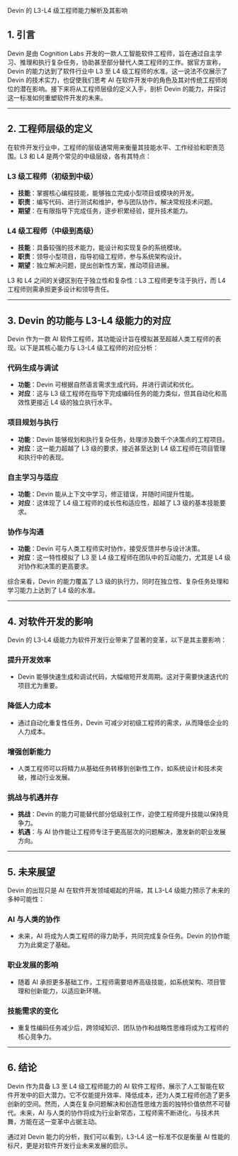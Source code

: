 Devin 的 L3-L4 级工程师能力解析及其影响

## 1. 引言

Devin 是由 Cognition Labs 开发的一款人工智能软件工程师，旨在通过自主学习、推理和执行复杂任务，协助甚至部分替代人类工程师的工作。据官方宣称，Devin 的能力达到了软件行业中 L3 至 L4 级工程师的水准。这一说法不仅展示了 Devin 的技术实力，也促使我们思考 AI 在软件开发中的角色及其对传统工程师岗位的潜在影响。接下来将从工程师层级的定义入手，剖析 Devin 的能力，并探讨这一标准如何重塑软件开发的未来。

---

## 2. 工程师层级的定义

在软件开发行业中，工程师的层级通常用来衡量其技能水平、工作经验和职责范围。L3 和 L4 是两个常见的中级层级，各有其特点：

### L3 级工程师（初级到中级）
- **技能**：掌握核心编程技能，能够独立完成小型项目或模块的开发。
- **职责**：编写代码、进行测试和维护，参与团队协作，解决常规技术问题。
- **期望**：在有限指导下完成任务，逐步积累经验，提升技术能力。

### L4 级工程师（中级到高级）
- **技能**：具备较强的技术能力，能设计和实现复杂的系统模块。
- **职责**：领导小型项目，指导初级工程师，参与系统架构设计。
- **期望**：独立解决问题，提出创新性方案，推动项目进展。

L3 和 L4 之间的关键区别在于独立性和复杂性：L3 工程师更专注于执行，而 L4 工程师则需承担更多设计和领导责任。

---

## 3. Devin 的功能与 L3-L4 级能力的对应

Devin 作为一款 AI 软件工程师，其功能设计旨在模拟甚至超越人类工程师的表现。以下是其核心能力与 L3-L4 级工程师的对应分析：

### 代码生成与调试
- **功能**：Devin 可根据自然语言需求生成代码，并进行调试和优化。
- **对应**：这与 L3 级工程师在指导下完成编码任务的能力类似，但其自动化和高效性更接近 L4 级的独立执行水平。

### 项目规划与执行
- **功能**：Devin 能够规划和执行复杂任务，处理涉及数千个决策点的工程项目。
- **对应**：这一能力超越了 L3 级的要求，接近甚至达到 L4 级工程师在项目管理和执行中的表现。

### 自主学习与适应
- **功能**：Devin 能从上下文中学习，修正错误，并随时间提升性能。
- **对应**：这体现了 L4 级工程师的成长性和适应性，超越了 L3 级的基本技能要求。

### 协作与沟通
- **功能**：Devin 可与人类工程师实时协作，接受反馈并参与设计决策。
- **对应**：这一特性模拟了 L3 至 L4 级工程师在团队中的互动能力，尤其是 L4 级对协作和决策的更高要求。

综合来看，Devin 的能力覆盖了 L3 级的执行力，同时在独立性、复杂任务处理和学习能力上达到了 L4 级的水准。

---

## 4. 对软件开发的影响

Devin 的 L3-L4 级能力为软件开发行业带来了显著的变革，以下是其主要影响：

### 提升开发效率
- Devin 能够快速生成和调试代码，大幅缩短开发周期。这对于需要快速迭代的项目尤为重要。

### 降低人力成本
- 通过自动化重复性任务，Devin 可减少对初级工程师的需求，从而降低企业的人力成本。

### 增强创新能力
- 人类工程师可以将精力从基础任务转移到创新性工作，如系统设计和技术突破，推动行业发展。

### 挑战与机遇并存
- **挑战**：Devin 的能力可能替代部分低级别工作，迫使工程师提升技能以保持竞争力。
- **机遇**：与 AI 协作能让工程师专注于更高层次的问题解决，激发新的职业发展方向。

---

## 5. 未来展望

Devin 的出现只是 AI 在软件开发领域崛起的开端，其 L3-L4 级能力预示了未来的多种可能性：

### AI 与人类的协作
- 未来，AI 将成为人类工程师的得力助手，共同完成复杂任务。Devin 的协作能力为此奠定了基础。

### 职业发展的影响
- 随着 AI 承担更多基础工作，工程师需要培养高级技能，如系统架构、项目管理和创新能力，以适应新环境。

### 技能需求的变化
- 重复性编码任务减少后，跨领域知识、团队协作和战略性思维将成为工程师的核心竞争力。

---

## 6. 结论

Devin 作为具备 L3 至 L4 级工程师能力的 AI 软件工程师，展示了人工智能在软件开发中的巨大潜力。它不仅能提升效率、降低成本，还为人类工程师创造了更多创新的空间。然而，人类在复杂问题解决和创造性思维方面的独特价值依然不可替代。未来，AI 与人类的协作将成为行业新常态，工程师需不断进化，与技术共舞，方能在这一变革中占据主动。

通过对 Devin 能力的分析，我们可以看到，L3-L4 这一标准不仅是衡量 AI 性能的标尺，更是对软件开发行业未来发展的启示。